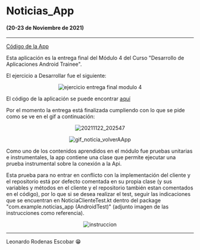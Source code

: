 # Noticias_App
#### (20-23 de Noviembre de 2021)
---

[Código de la App](https://github.com/Leonardo-Rodenas/Noticias_App) 

Esta aplicación es la entrega final del Módulo 4 del Curso "Desarrollo de Aplicaciones Android Trainee".

El ejercicio a Desarrollar fue el siguiente:

<center>

![ejercicio entrega final modulo 4](https://i.imgur.com/Ekakza1.png)

</center>

El código de la aplicación se puede encontrar [aquí](https://github.com/Leonardo-Rodenas/Noticias_App)

Por el momento la entrega está finalizada cumpliendo con lo que se pide como se ve en el gif a continuación:

<center>

![20211122_202547](https://i.imgur.com/iVQWdRA.gif)

![gif_noticia_volverAApp](https://i.imgur.com/0IYaaxO.gif)

</center>

Como uno de los contenidos aprendidos en el módulo fue pruebas unitarias e instrumentales, la app contiene una clase que permite ejecutar una prueba instrumental sobre la conexión a la Api. 

Esta prueba para no entrar en conflicto con la implementación del cliente y el repositorio está por defecto comentada en su propia clase (y sus variables y métodos en el cliente y el repositorio también estan comentados en el código), por lo que si se desea realizar el test, seguir las indicaciones que se encuentran en NoticiaClienteTest.kt dentro del package "com.example.noticias_app (AndroidTest)" (adjunto imagen de las instrucciones como referencia).

<center>

![instruccion](https://i.imgur.com/zSnMqXm.png)

</center>

---

Leonardo Rodenas Escobar :grin: